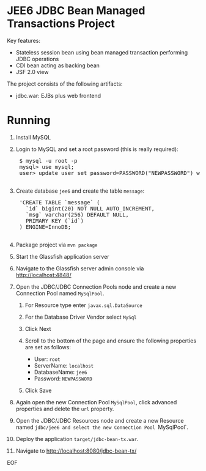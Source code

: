 JEE6 JDBC Bean Managed Transactions Project
===========================================

Key features:

- Stateless session bean using bean managed transaction performing JDBC operations
- CDI bean acting as backing bean
- JSF 2.0 view

The project consists of the following artifacts:

- jdbc.war: EJBs plus web frontend

Running
=======

1. Install MySQL

2. Login to MySQL and set a root password (this is really required):

    <pre>
    $ mysql -u root -p
    mysql> use mysql;
    user> update user set password=PASSWORD("NEWPASSWORD") where User='root';
    </pre>

3. Create database `jee6` and create the table `message`:

    <pre>
    'CREATE TABLE `message` (
      `id` bigint(20) NOT NULL AUTO_INCREMENT,
      `msg` varchar(256) DEFAULT NULL,
      PRIMARY KEY (`id`)
    ) ENGINE=InnoDB;
    </pre>

4. Package project via `mvn package`

5. Start the Glassfish application server

5. Navigate to the Glassfish server admin console via [http://localhost:4848/](http://localhost:4848/)

6. Open the JDBC/JDBC Connection Pools node and create a new Connection Pool named `MySqlPool`.

    1. For Resource type enter `javax.sql.DataSource`

    2. For the Database Driver Vendor select `MySql`

    3. Click Next

    4. Scroll to the bottom of the page and ensure the following properties are set as follows:

        * User: `root`
        * ServerName: `localhost`
        * DatabaseName: `jee6`
        * Password: `NEWPASSWORD`

    5. Click Save

7. Again open the new Connection Pool `MySqlPool`, click advanced properties and delete the `url` property.

8. Open the JDBC/JDBC Resources node and create a new Resource named `jdbc/jee6 and select the new Connection Pool `MySqlPool`.

9. Deploy the application `target/jdbc-bean-tx.war`.

10. Navigate to [http://localhost:8080/jdbc-bean-tx/](http://localhost:8080/jdbc-bean-tx/)


EOF
